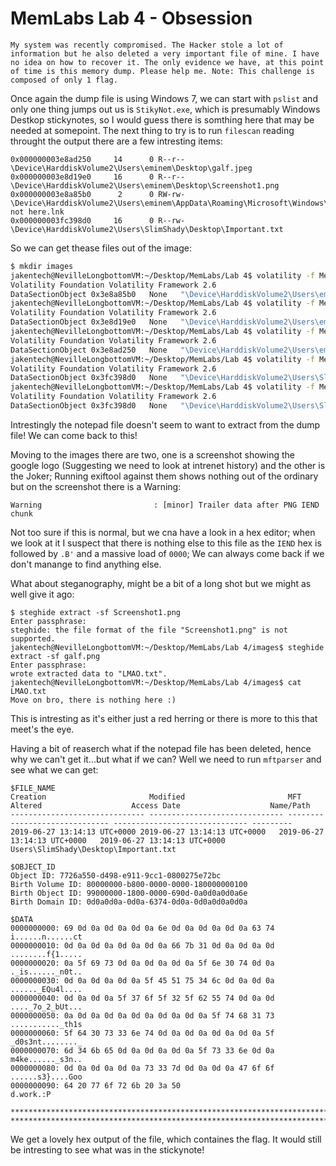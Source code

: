 # MemLabs Lab 4 - Obsession
`My system was recently compromised. The Hacker stole a lot of information but he also deleted a very important file of mine. I have no idea on how to recover it. The only evidence we have, at this point of time is this memory dump. Please help me. Note: This challenge is composed of only 1 flag.`

Once again the dump file is using Windows 7, we can start with `pslist` and only one thing jumps out us is `StikyNot.exe`, which is presumably Windows Destkop stickynotes, so I would guess there is somthing here that may be needed at somepoint. 
The next thing to try is to run `filescan` reading throught the output there are a few intresting items:
```
0x000000003e8ad250     14      0 R--r-- \Device\HarddiskVolume2\Users\eminem\Desktop\galf.jpeg
0x000000003e8d19e0     16      0 R--r-- \Device\HarddiskVolume2\Users\eminem\Desktop\Screenshot1.png
0x000000003e8a85b0      2      0 RW-rw- \Device\HarddiskVolume2\Users\eminem\AppData\Roaming\Microsoft\Windows\Recent\Flag not here.lnk
0x000000003fc398d0     16      0 R--rw- \Device\HarddiskVolume2\Users\SlimShady\Desktop\Important.txt
```
So we can get thease files out of the image:
```bash
$ mkdir images
jakentech@NevilleLongbottomVM:~/Desktop/MemLabs/Lab 4$ volatility -f MemoryDump_Lab4.raw --profile=Win7SP1x64 dumpfiles -Q 0x000000003e8a85b0 --dump-dir ./images
Volatility Foundation Volatility Framework 2.6
DataSectionObject 0x3e8a85b0   None   "\Device\HarddiskVolume2\Users\eminem\AppData\Roaming\Microsoft\Windows\Recent\Flag not here.lnk"
jakentech@NevilleLongbottomVM:~/Desktop/MemLabs/Lab 4$ volatility -f MemoryDump_Lab4.raw --profile=Win7SP1x64 dumpfiles -Q 0x000000003e8d19e0 --dump-dir ./images
Volatility Foundation Volatility Framework 2.6
DataSectionObject 0x3e8d19e0   None   "\Device\HarddiskVolume2\Users\eminem\Desktop\Screenshot1.png"
jakentech@NevilleLongbottomVM:~/Desktop/MemLabs/Lab 4$ volatility -f MemoryDump_Lab4.raw --profile=Win7SP1x64 dumpfiles -Q 0x000000003e8ad250 --dump-dir ./images
Volatility Foundation Volatility Framework 2.6
DataSectionObject 0x3e8ad250   None   "\Device\HarddiskVolume2\Users\eminem\Desktop\galf.jpeg"
jakentech@NevilleLongbottomVM:~/Desktop/MemLabs/Lab 4$ volatility -f MemoryDump_Lab4.raw --profile=Win7SP1x64 dumpfiles -Q 0x000000003fc398d0 --dump-dir ./images
Volatility Foundation Volatility Framework 2.6
DataSectionObject 0x3fc398d0   None   "\Device\HarddiskVolume2\Users\SlimShady\Desktop\Important.txt"
jakentech@NevilleLongbottomVM:~/Desktop/MemLabs/Lab 4$ volatility -f MemoryDump_Lab4.raw --profile=Win7SP1x64 dumpfiles -Q 0x000000003fc398d0 --dump-dir ./
Volatility Foundation Volatility Framework 2.6
DataSectionObject 0x3fc398d0   None   "\Device\HarddiskVolume2\Users\SlimShady\Desktop\Important.txt"
```
Intrestingly the notepad file doesn't seem to want to extract from the dump file! We can come back to this! 

Moving to the images there are two, one is a screenshot showing the google logo (Suggesting we need to look at intrenet history) and the other is the Joker; Running exiftool against them shows nothing out of the ordinary but on the screenshot there is a Warning:
```
Warning                         : [minor] Trailer data after PNG IEND chunk
```
Not too sure if this is normal, but we cna have a look in a hex editor; when we look at it I suspect that there is nothing else to this file as the `IEND` hex is followed by ``.B'`` and a massive load of `0000`; We can always come back if we don't manange to find anything else. 

What about steganography, might be a bit of a long shot but we might as well give it ago:
```
$ steghide extract -sf Screenshot1.png 
Enter passphrase: 
steghide: the file format of the file "Screenshot1.png" is not supported.
jakentech@NevilleLongbottomVM:~/Desktop/MemLabs/Lab 4/images$ steghide extract -sf galf.png 
Enter passphrase: 
wrote extracted data to "LMAO.txt".
jakentech@NevilleLongbottomVM:~/Desktop/MemLabs/Lab 4/images$ cat LMAO.txt 
Move on bro, there is nothing here :)
```
This is intresting as it's either just a red herring or there is more to this that meet's the eye.

Having a bit of reaserch what if the notepad file has been deleted, hence why we can't get it...but what if we can? Well we need to run `mftparser` and see what we can get:
```
$FILE_NAME
Creation                       Modified                       MFT Altered                    Access Date                    Name/Path
------------------------------ ------------------------------ ------------------------------ ------------------------------ ---------
2019-06-27 13:14:13 UTC+0000 2019-06-27 13:14:13 UTC+0000   2019-06-27 13:14:13 UTC+0000   2019-06-27 13:14:13 UTC+0000   Users\SlimShady\Desktop\Important.txt

$OBJECT_ID
Object ID: 7726a550-d498-e911-9cc1-0800275e72bc
Birth Volume ID: 80000000-b800-0000-0000-180000000100
Birth Object ID: 99000000-1800-0000-690d-0a0d0a0d0a6e
Birth Domain ID: 0d0a0d0a-0d0a-6374-0d0a-0d0a0d0a0d0a

$DATA
0000000000: 69 0d 0a 0d 0a 0d 0a 6e 0d 0a 0d 0a 0d 0a 63 74   i......n......ct
0000000010: 0d 0a 0d 0a 0d 0a 0d 0a 66 7b 31 0d 0a 0d 0a 0d   ........f{1.....
0000000020: 0a 5f 69 73 0d 0a 0d 0a 0d 0a 5f 6e 30 74 0d 0a   ._is......_n0t..
0000000030: 0d 0a 0d 0a 0d 0a 5f 45 51 75 34 6c 0d 0a 0d 0a   ......_EQu4l....
0000000040: 0d 0a 0d 0a 5f 37 6f 5f 32 5f 62 55 74 0d 0a 0d   ...._7o_2_bUt...
0000000050: 0a 0d 0a 0d 0a 0d 0a 0d 0a 0d 0a 5f 74 68 31 73   ..........._th1s
0000000060: 5f 64 30 73 33 6e 74 0d 0a 0d 0a 0d 0a 0d 0a 5f   _d0s3nt........_
0000000070: 6d 34 6b 65 0d 0a 0d 0a 0d 0a 5f 73 33 6e 0d 0a   m4ke......_s3n..
0000000080: 0d 0a 0d 0a 0d 0a 73 33 7d 0d 0a 0d 0a 47 6f 6f   ......s3}....Goo
0000000090: 64 20 77 6f 72 6b 20 3a 50                        d.work.:P

***************************************************************************
***************************************************************************
```
We get a lovely hex output of the file, which containes the flag. It would still be intresting to see what was in the stickynote! 
